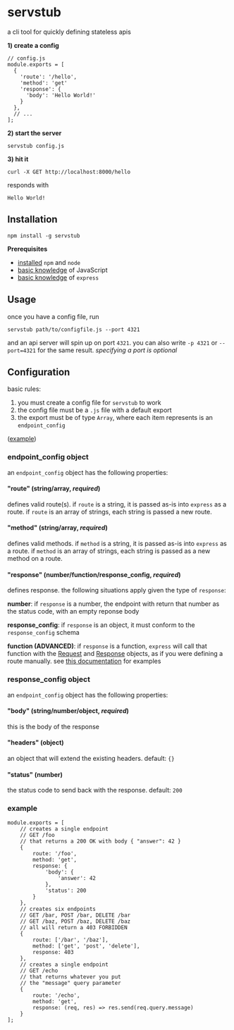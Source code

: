 # servstub
a cli tool for quickly defining stateless apis

**1) create a config**
```
// config.js
module.exports = [
  {
    'route': '/hello',
    'method': 'get'
    'response': {
      'body': 'Hello World!'
    }
  },
  // ...
];
```

**2) start the server**

`servstub config.js`

**3) hit it**

`curl -X GET http://localhost:8000/hello`

responds with
```
Hello World!
```

## Installation
`npm install -g servstub`

**Prerequisites**
- [installed](https://nodejs.org/en/download/) `npm` and `node`
- [basic knowledge](https://developer.mozilla.org/en-US/docs/Web/JavaScript/Guide) of JavaScript
- [basic knowledge](https://expressjs.com/en/4x/api.html) of `express`

## Usage
once you have a config file, run

`servstub path/to/configfile.js --port 4321`

and an api server will spin up on port `4321`. you can also write `-p 4321` or `--port=4321` for the same result. _specifying a port is optional_

## Configuration
basic rules:
1) you must create a config file for `servstub` to work
2) the config file must be a `.js` file with a default export
3) the export must be of type `Array`, where each item represents is an `endpoint_config`

([example](#example))

### endpoint_config object
an `endpoint_config` object has the following properties:
#### "route" (string/array, _required_)
defines valid route(s). if `route` is a string, it is passed as-is into `express` as a route. if `route` is an array of strings, each string is passed a new route.
#### "method" (string/array, _required_)
defines valid methods. if `method` is a string, it is passed as-is into `express` as a route. if `method` is an array of strings, each string is passed as a new method on a route.
#### "response" (number/function/response_config, _required_)
defines response. the following situations apply given the type of `response`:

**number**: if `response` is a number, the endpoint with return that number as the status code, with an empty reponse body

**response_config**: if `response` is an object, it must conform to the `response_config` schema

**function (ADVANCED)**: if `response` is a function, `express` will call that function with the [Request](https://expressjs.com/en/4x/api.html#req) and [Response](https://expressjs.com/en/4x/api.html#res) objects, as if you were defining a route manually. see [this documentation](https://expressjs.com/en/4x/api.html#req.route) for examples

### response_config object
an `endpoint_config` object has the following properties:
#### "body" (string/number/object, _required_)
this is the body of the response
#### "headers" (object)
an object that will extend the existing headers. default: `{}`
#### "status" (number)
the status code to send back with the response. default: `200`


### example
```
module.exports = [
    // creates a single endpoint
    // GET /foo
    // that returns a 200 OK with body { "answer": 42 }
    {
        route: '/foo',
        method: 'get',
        response: {
            'body': {
                'answer': 42
            },
            'status': 200
        }   
    },
    // creates six endpoints
    // GET /bar, POST /bar, DELETE /bar
    // GET /baz, POST /baz, DELETE /baz
    // all will return a 403 FORBIDDEN
    {
        route: ['/bar', '/baz'],
        method: ['get', 'post', 'delete'],
        response: 403
    },
    // creates a single endpoint
    // GET /echo
    // that returns whatever you put
    // the "message" query parameter
    {
        route: '/echo',
        method: 'get',
        response: (req, res) => res.send(req.query.message)
    }
];
```
